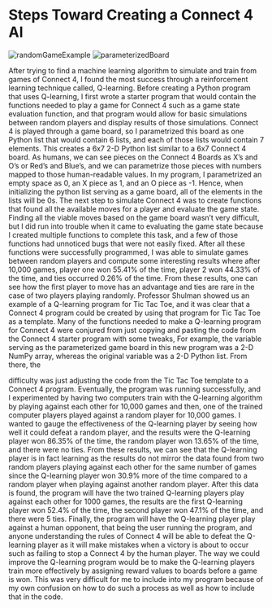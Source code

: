 # Steps Toward Creating a Connect 4 AI
![randomGameExample](https://user-images.githubusercontent.com/88683496/208569961-1ce10840-df5f-4fc1-8885-3dd8fb739615.png)
![parameterizedBoard](https://user-images.githubusercontent.com/88683496/208569966-774c5c73-2915-4aeb-b9e3-33a287d3dc8f.png)


  After trying to find a machine learning algorithm to simulate and train from games of
Connect 4, I found the most success through a reinforcement learning technique called,
Q-learning. Before creating a Python program that uses Q-learning, I first wrote a starter
program that would contain the functions needed to play a game for Connect 4 such as a game
state evaluation function, and that program would allow for basic simulations between random
players and display results of those simulations. Connect 4 is played through a game board, so I
parametrized this board as one Python list that would contain 6 lists, and each of those lists
would contain 7 elements. This creates a 6x7 2-D Python list similar to a 6x7 Connect 4 board.
As humans, we can see pieces on the Connect 4 Boards as X’s and O’s or Red’s and Blue’s, and
we can parametrize those pieces with numbers mapped to those human-readable values. In my
program, I parametrized an empty space as 0, an X piece as 1, and an O piece as -1. Hence, when
initializing the python list serving as a game board, all of the elements in the lists will be 0s. The
next step to simulate Connect 4 was to create functions that found all the available moves for a
player and evaluate the game state. Finding all the viable moves based on the game board wasn’t
very difficult, but I did run into trouble when it came to evaluating the game state because I
created multiple functions to complete this task, and a few of those functions had unnoticed bugs
that were not easily fixed. After all these functions were successfully programmed, I was able to
simulate games between random players and compute some interesting results where after
10,000 games, player one won 55.41% of the time, player 2 won 44.33% of the time, and ties
occurred 0.26% of the time. From these results, one can see how the first player to move has an
advantage and ties are rare in the case of two players playing randomly.
Professor Shulman showed us an example of a Q-learning program for Tic Tac Toe, and it
was clear that a Connect 4 program could be created by using that program for Tic Tac Toe as a
template. Many of the functions needed to make a Q-learning program for Connect 4 were
conjured from just copying and pasting the code from the Connect 4 starter program with some
tweaks, For example, the variable serving as the parameterized game board in this new program
was a 2-D NumPy array, whereas the original variable was a 2-D Python list. From there, the

difficulty was just adjusting the code from the Tic Tac Toe template to a Connect 4 program.
Eventually, the program was running successfully, and I experimented by having two computers
train with the Q-learning algorithm by playing against each other for 10,000 games and then, one
of the trained computer players played against a random player for 10,000 games. I wanted to
gauge the effectiveness of the Q-learning player by seeing how well it could defeat a random
player, and the results were the Q-learning player won 86.35% of the time, the random player
won 13.65% of the time, and there were no ties. From these results, we can see that the
Q-learning player is in fact learning as the results do not mirror the data found from two random
players playing against each other for the same number of games since the Q-learning player
won 30.9% more of the time compared to a random player when playing against another random
player. After this data is found, the program will have the two trained Q-learning players play
against each other for 1000 games, the results are the first Q-learning player won 52.4% of the
time, the second player won 47.1% of the time, and there were 5 ties. Finally, the program will
have the Q-learning player play against a human opponent, that being the user running the
program, and anyone understanding the rules of Connect 4 will be able to defeat the Q-learning
player as it will make mistakes when a victory is about to occur such as failing to stop a Connect
4 by the human player.
The way we could improve the Q-learning program would be to make the Q-learning
players train more effectively by assigning reward values to boards before a game is won. This
was very difficult for me to include into my program because of my own confusion on how to do
such a process as well as how to include that in the code.

